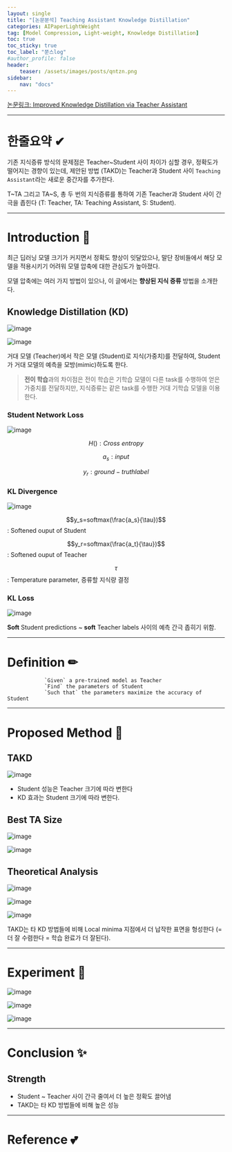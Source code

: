 ```yaml
---
layout: single
title: "[논문분석] Teaching Assistant Knowledge Distillation"
categories: AIPaperLightWeight
tag: [Model Compression, Light-weight, Knowledge Distillation]
toc: true
toc_sticky: true
toc_label: "쭌스log"
#author_profile: false
header:
    teaser: /assets/images/posts/qntzn.png
sidebar:
    nav: "docs"
---
```


[논문링크: Improved Knowledge Distillation via Teacher Assistant](https://arxiv.org/abs/1902.03393)

****
# 한줄요약 ✔
기존 지식증류 방식의 문제점은 Teacher~Student 사이 차이가 심할 경우, 정확도가 떨어지는 경향이 있는데, 제안된 방법 (TAKD)는 Teacher과 Student 사이 `Teaching Assistant`라는 새로운 중간자를 추가한다.

T~TA 그리고 TA~S, 총 두 번의 지식증류를 통하여 기존 Teacher과 Student 사이 간극을 좁힌다 (T: Teacher, TA: Teaching Assistant, S: Student).

****
# Introduction 🙌
최근 딥러닝 모델 크기가 커지면서 정확도 향상이 잇달았으나, 말단 장비들에서 해당 모델을 적용시키기 어려워 모델 압축에 대한 관심도가 높아졌다.

모델 압축에는 여러 가지 방법이 있으나, 이 글에서는 **향상된 지식 증류** 방법을 소개한다.

## Knowledge Distillation (KD)
![image](https://user-images.githubusercontent.com/39285147/218952582-3a96a0f5-9164-4944-bfed-213e2a5d218a.png)

![image](https://user-images.githubusercontent.com/39285147/218954499-dad9bb52-ee05-4a89-9f72-ea1005130014.png)

거대 모델 (Teacher)에서 작은 모델 (Student)로 지식(가중치)를 전달하여, Student가 거대 모델의 예측을 모방(mimic)하도록 한다.

> **전이 학습**과의 차이점은 전이 학습은 기학습 모델이 다른 task를 수행하여 얻은 가중치를 전달하지만, 지식증류는 같은 task를 수행한 거대 기학습 모델을 이용한다.

### Student Network Loss
![image](https://user-images.githubusercontent.com/39285147/218953667-0fc3b4ed-d509-4249-b729-10f840ccf3aa.png)

$$H(): Cross\ entropy$$

$$a_s: input$$

$$y_r: ground-truth label$$

### KL Divergence
![image](https://user-images.githubusercontent.com/39285147/218953966-9f88bd20-acb7-4309-ac8c-f275ad5a3cf4.png)

$$y_s=softmax(\frac{a_s}{\tau})$$: Softened ouput of Student

$$y_r=softmax(\frac{a_t}{\tau})$$: Softened ouput of Teacher

$$\tau$$: Temperature parameter, 증류할 지식량 결정  

### KL Loss
![image](https://user-images.githubusercontent.com/39285147/218954379-f99fb037-23c1-43ab-bb84-0d1cea5aafb1.png)

**Soft** Student predictions ~ **soft** Teacher labels 사이의 예측 간극 좁히기 위함.

****
# Definition ✏
                `Given` a pre-trained model as Teacher
                `Find` the parameters of Student
                `Such that` the parameters maximize the accuracy of Student

****
# Proposed Method 🧿
## TAKD
![image](https://user-images.githubusercontent.com/39285147/218954794-ab46c33e-d314-448e-ad5d-61b6beb7fb3a.png)

- Student 성능은 Teacher 크기에 따라 변한다
- KD 효과는 Student 크기에 따라 변한다.

## Best TA Size
![image](https://user-images.githubusercontent.com/39285147/218955761-a7cd5a33-75e5-421b-a236-fc8886afb25f.png)

![image](https://user-images.githubusercontent.com/39285147/218955902-4767f8c2-e33e-45c6-919d-57f56fe22666.png)

## Theoretical Analysis
![image](https://user-images.githubusercontent.com/39285147/218956915-13a798f9-2ec0-49f5-892e-c668c2314c43.png)

![image](https://user-images.githubusercontent.com/39285147/218957010-204c4ca3-3e4a-44cb-b7f0-1187fd164450.png)

![image](https://user-images.githubusercontent.com/39285147/218957071-e9fbd9ab-c56a-48c7-9264-14838b9015a6.png)

TAKD는 타 KD 방법들에 비해 Local minima 지점에서 더 납작한 표면을 형성한다 (= 더 잘 수렴한다 = 학습 완료가 더 잘된다).

****
# Experiment 👀
![image](https://user-images.githubusercontent.com/39285147/218955621-c4901e88-7e0d-4659-bfc0-d29c25eee5be.png)

![image](https://user-images.githubusercontent.com/39285147/218955694-13b68973-156a-4185-a1b0-17e71d063ef4.png)

![image](https://user-images.githubusercontent.com/39285147/218956041-e9ce64d0-3c4b-4ff3-a96e-a4e307ea3bd6.png)


****
# Conclusion ✨
## Strength
- Student ~ Teacher 사이 간극 줄여서 더 높은 정확도 끌어냄
- TAKD는 타 KD 방법들에 비해 높은 성능

****
# Reference 💕